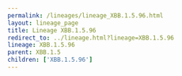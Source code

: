 ```yaml
---
permalink: /lineages/lineage_XBB.1.5.96.html
layout: lineage_page
title: Lineage XBB.1.5.96
redirect_to: ../lineage.html?lineage=XBB.1.5.96
lineage: XBB.1.5.96
parent: XBB.1.5
children: ['XBB.1.5.96']
---
```

